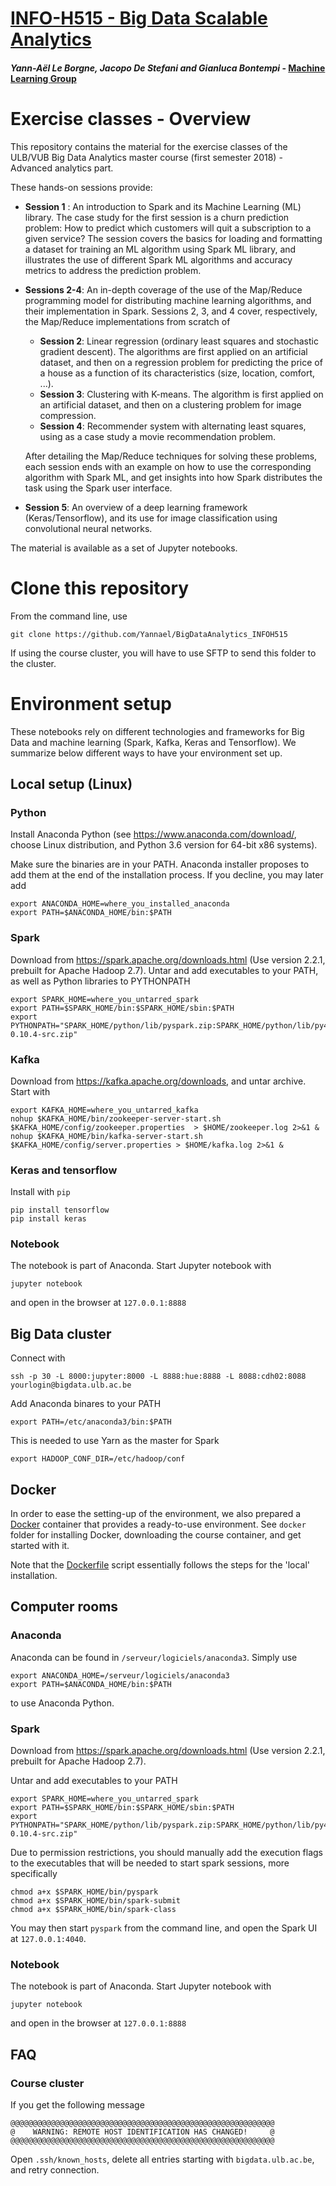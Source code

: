 # [INFO-H515 - Big Data Scalable Analytics](http://uv.ulb.ac.be/course/view.php?id=74317?username=guest)

#### *Yann-Aël Le Borgne, Jacopo De Stefani and Gianluca Bontempi* - [Machine Learning Group](http://mlg.ulb.ac.be) 

# Exercise classes - Overview 

This repository contains the material for the exercise classes of the ULB/VUB Big Data Analytics master course (first semester 2018) - Advanced analytics part.

These hands-on sessions provide:

* **Session 1** : An introduction to Spark and its Machine Learning (ML) library. The case study for the first session is a churn prediction problem: How to predict which customers will quit a subscription to a given service? The session covers the basics for loading and formatting a dataset for training an ML algorithm using Spark ML library, and illustrates the use of different Spark ML algorithms and accuracy metrics to address the prediction problem. 
* **Sessions 2-4**: An in-depth coverage of the use of the Map/Reduce programming model for distributing machine learning algorithms, and their implementation in Spark. Sessions 2, 3, and 4 cover, respectively, the Map/Reduce implementations from scratch of
	* **Session 2**: Linear regression (ordinary least squares and stochastic gradient descent). The algorithms are first applied on an artificial dataset, and then on a regression problem for predicting the price of a house as a function of its characteristics (size, location, comfort, ...). 
	* **Session 3**: Clustering with K-means. The algorithm is first applied on an artificial dataset, and then on a clustering problem for image compression.
	* **Session 4**: Recommender system with alternating least squares, using as a case study a movie recommendation problem. 
	
	After detailing the Map/Reduce techniques for solving these problems, each session ends with an example on how to use the corresponding algorithm with Spark ML, and get insights into how Spark distributes the task using the Spark user interface.  
* **Session 5**: An overview of a deep learning framework (Keras/Tensorflow), and its use for image classification using convolutional neural networks.


The material is available as a set of Jupyter notebooks. 

# Clone this repository

From the command line, use

```
git clone https://github.com/Yannael/BigDataAnalytics_INFOH515
```

If using the course cluster, you will have to use SFTP to send this folder to the cluster. 

# Environment setup 

These notebooks rely on different technologies and frameworks for Big Data and machine learning (Spark, Kafka, Keras and Tensorflow). We summarize below different ways to have your environment set up. 

## Local setup (Linux)

### Python

Install Anaconda Python (see https://www.anaconda.com/download/, choose Linux distribution, and Python 3.6 version for 64-bit x86 systems). 

Make sure the binaries are in your PATH. Anaconda installer proposes to add them at the end of the installation process. If you decline, you may later add

```
export ANACONDA_HOME=where_you_installed_anaconda
export PATH=$ANACONDA_HOME/bin:$PATH
``` 


### Spark

Download from https://spark.apache.org/downloads.html (Use version 2.2.1, prebuilt for Apache Hadoop 2.7). Untar and add executables to your PATH, as well as Python libraries to PYTHONPATH

```
export SPARK_HOME=where_you_untarred_spark
export PATH=$SPARK_HOME/bin:$SPARK_HOME/sbin:$PATH
export PYTHONPATH="SPARK_HOME/python/lib/pyspark.zip:SPARK_HOME/python/lib/py4j-0.10.4-src.zip"
``` 

### Kafka

Download from https://kafka.apache.org/downloads, and untar archive. Start with 

```
export KAFKA_HOME=where_you_untarred_kafka
nohup $KAFKA_HOME/bin/zookeeper-server-start.sh $KAFKA_HOME/config/zookeeper.properties  > $HOME/zookeeper.log 2>&1 &
nohup $KAFKA_HOME/bin/kafka-server-start.sh $KAFKA_HOME/config/server.properties > $HOME/kafka.log 2>&1 &
```

### Keras and tensorflow

Install with `pip`

```
pip install tensorflow
pip install keras
```

### Notebook

The notebook is part of Anaconda. Start Jupyter notebook with 

```
jupyter notebook
```

and open in the browser at `127.0.0.1:8888`



## Big Data cluster

Connect with 

```
ssh -p 30 -L 8000:jupyter:8000 -L 8888:hue:8888 -L 8088:cdh02:8088 yourlogin@bigdata.ulb.ac.be 
```

Add Anaconda binares to your PATH

```
export PATH=/etc/anaconda3/bin:$PATH
```

This is needed to use Yarn as the master for Spark

```
export HADOOP_CONF_DIR=/etc/hadoop/conf
```

## Docker

In order to ease the setting-up of the environment, we also prepared a [Docker](https://www.docker.com/) container that provides a ready-to-use environment. See `docker` folder for installing Docker, downloading the course container, and get started with it.

Note that the [Dockerfile](https://github.com/Yannael/BigDataAnalytics_INFOH515/blob/master/Docker/Dockerfile) script essentially follows the steps for the 'local' installation. 

## Computer rooms

### Anaconda

Anaconda can be found in `/serveur/logiciels/anaconda3`. Simply use

```
export ANACONDA_HOME=/serveur/logiciels/anaconda3
export PATH=$ANACONDA_HOME/bin:$PATH
``` 

to use Anaconda Python. 

### Spark

Download from https://spark.apache.org/downloads.html (Use version 2.2.1, prebuilt for Apache Hadoop 2.7). 

Untar and add executables to your PATH

```
export SPARK_HOME=where_you_untarred_spark
export PATH=$SPARK_HOME/bin:$SPARK_HOME/sbin:$PATH
export PYTHONPATH="SPARK_HOME/python/lib/pyspark.zip:SPARK_HOME/python/lib/py4j-0.10.4-src.zip"
``` 
 
Due to permission restrictions, you should manually add the execution flags to the executables that will be needed to start spark sessions, more specifically

```
chmod a+x $SPARK_HOME/bin/pyspark
chmod a+x $SPARK_HOME/bin/spark-submit
chmod a+x $SPARK_HOME/bin/spark-class
```

You may then start `pyspark` from the command line, and open the Spark UI at `127.0.0.1:4040`.

### Notebook

The notebook is part of Anaconda. Start Jupyter notebook with 

```
jupyter notebook
```

and open in the browser at `127.0.0.1:8888`

## FAQ

### Course cluster

If you get the following message 

```
@@@@@@@@@@@@@@@@@@@@@@@@@@@@@@@@@@@@@@@@@@@@@@@@@@@@@@@@@@@
@    WARNING: REMOTE HOST IDENTIFICATION HAS CHANGED!     @
@@@@@@@@@@@@@@@@@@@@@@@@@@@@@@@@@@@@@@@@@@@@@@@@@@@@@@@@@@@
```

Open `.ssh/known_hosts`, delete all entries starting with `bigdata.ulb.ac.be`, and retry connection. 
